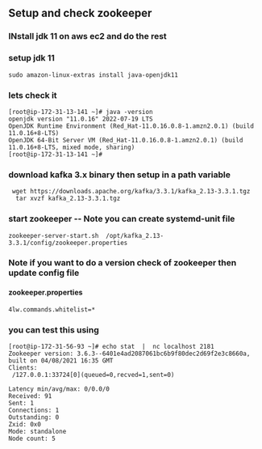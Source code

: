 ## Setup and check zookeeper 

### INstall jdk 11 on aws ec2 and do the rest 

### setup jdk 11 

```
sudo amazon-linux-extras install java-openjdk11
```

### lets check it 

```
[root@ip-172-31-13-141 ~]# java -version 
openjdk version "11.0.16" 2022-07-19 LTS
OpenJDK Runtime Environment (Red_Hat-11.0.16.0.8-1.amzn2.0.1) (build 11.0.16+8-LTS)
OpenJDK 64-Bit Server VM (Red_Hat-11.0.16.0.8-1.amzn2.0.1) (build 11.0.16+8-LTS, mixed mode, sharing)
[root@ip-172-31-13-141 ~]# 
```

### download kafka 3.x binary then setup in a path variable 

```
 wget https://downloads.apache.org/kafka/3.3.1/kafka_2.13-3.3.1.tgz
  tar xvzf kafka_2.13-3.3.1.tgz 
```
### start zookeeper -- Note you can create systemd-unit file 

```
zookeeper-server-start.sh  /opt/kafka_2.13-3.3.1/config/zookeeper.properties
```

### Note if you want to do a version check of zookeeper then update config file

#### zookeeper.properties 

```
4lw.commands.whitelist=*
```

### you can test this using 

```
[root@ip-172-31-56-93 ~]# echo stat  |  nc localhost 2181
Zookeeper version: 3.6.3--6401e4ad2087061bc6b9f80dec2d69f2e3c8660a, built on 04/08/2021 16:35 GMT
Clients:
 /127.0.0.1:33724[0](queued=0,recved=1,sent=0)

Latency min/avg/max: 0/0.0/0
Received: 91
Sent: 1
Connections: 1
Outstanding: 0
Zxid: 0x0
Mode: standalone
Node count: 5

```
